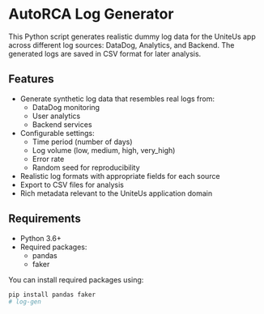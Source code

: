 # AutoRCA Log Generator

This Python script generates realistic dummy log data for the UniteUs app across different log sources: DataDog, Analytics, and Backend. The generated logs are saved in CSV format for later analysis.

## Features

- Generate synthetic log data that resembles real logs from:
  - DataDog monitoring
  - User analytics
  - Backend services
- Configurable settings:
  - Time period (number of days)
  - Log volume (low, medium, high, very_high)
  - Error rate
  - Random seed for reproducibility
- Realistic log formats with appropriate fields for each source
- Export to CSV files for analysis
- Rich metadata relevant to the UniteUs application domain

## Requirements

- Python 3.6+
- Required packages:
  - pandas
  - faker

You can install required packages using:

```bash
pip install pandas faker
# log-gen
